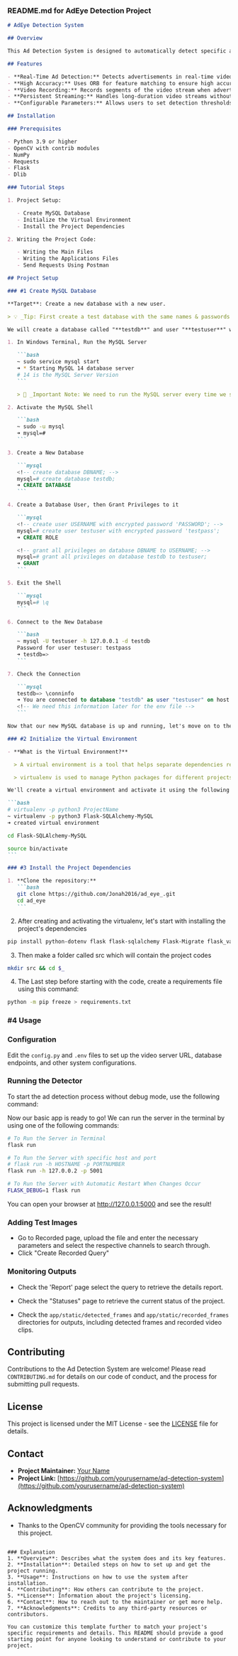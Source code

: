 ### README.md for AdEye Detection Project

````markdown
# AdEye Detection System

## Overview

This Ad Detection System is designed to automatically detect specific advertisements in video streams using feature matching algorithms. The system is capable of processing live video feeds, identifying predefined ad signatures, and recording video segments when ads are detected.

## Features

- **Real-Time Ad Detection:** Detects advertisements in real-time video streams.
- **High Accuracy:** Uses ORB for feature matching to ensure high accuracy.
- **Video Recording:** Records segments of the video stream when advertisements are detected.
- **Persistent Streaming:** Handles long-duration video streams without interruption.
- **Configurable Parameters:** Allows users to set detection thresholds, match confidence, and other parameters.

## Installation

### Prerequisites

- Python 3.9 or higher
- OpenCV with contrib modules
- NumPy
- Requests
- Flask
- Dlib

### Tutorial Steps

1. Project Setup:

   - Create MySQL Database
   - Initialize the Virtual Environment
   - Install the Project Dependencies

2. Writing the Project Code:

   - Writing the Main Files
   - Writing the Applications Files
   - Send Requests Using Postman

## Project Setup

### #1 Create MySQL Database

**Target**: Create a new database with a new user.

> 💡 _Tip: First create a test database with the same names & passwords below, then you can create a real database with the names & passwords you want!_

We will create a database called "**testdb**" and user "**testuser**" with password "**testpass**".

1. In Windows Terminal, Run the MySQL Server

   ```bash
   ~ sudo service mysql start
   ➜ * Starting MySQL 14 database server
   # 14 is the MySQL Server Version
   ```

   > 📝 _Important Note: We need to run the MySQL server every time we start coding!_

2. Activate the MySQL Shell

   ```bash
   ~ sudo -u mysql
   ➜ mysql=#
   ```

3. Create a New Database

   ```mysql
   <!-- create database DBNAME; -->
   mysql=# create database testdb;
   ➜ CREATE DATABASE
   ```

4. Create a Database User, then Grant Privileges to it

   ```mysql
   <!-- create user USERNAME with encrypted password 'PASSWORD'; -->
   mysql=# create user testuser with encrypted password 'testpass';
   ➜ CREATE ROLE

   <!-- grant all privileges on database DBNAME to USERNAME; -->
   mysql=# grant all privileges on database testdb to testuser;
   ➜ GRANT
   ```

5. Exit the Shell

   ```mysql
   mysql=# \q
   ```

6. Connect to the New Database

   ```bash
   ~ mysql -U testuser -h 127.0.0.1 -d testdb
   Password for user testuser: testpass
   ➜ testdb=>
   ```

7. Check the Connection

   ```mysql
   testdb=> \conninfo
   ➜ You are connected to database "testdb" as user "testuser" on host "127.0.0.1" at port "5432".
   <!-- We need this information later for the env file -->
   ```

Now that our new MySQL database is up and running, let's move on to the next step!

### #2 Initialize the Virtual Environment

- **What is the Virtual Environment?**

  > A virtual environment is a tool that helps separate dependencies required by different projects by creating isolated python virtual environments for them. This is one of the most important tools that most Python developers use.

  > virtualenv is used to manage Python packages for different projects. Using virtualenv allows you to avoid installing Python packages globally which could break system tools or other projects.

We'll create a virtual environment and activate it using the following commands

```bash
# virtualenv -p python3 ProjectName
~ virtualenv -p python3 Flask-SQLAlchemy-MySQL
➜ created virtual environment

cd Flask-SQLAlchemy-MySQL

source bin/activate
```

### #3 Install the Project Dependencies

1. **Clone the repository:**
   ```bash
   git clone https://github.com/Jonah2016/ad_eye_.git
   cd ad_eye
   ```
````

2. After creating and activating the virtualenv, let's start with installing the project's dependencies

```bash
pip install python-dotenv flask flask-sqlalchemy Flask-Migrate flask_validator psycopg2-binary
```

3. Then make a folder called src which will contain the project codes

```bash
mkdir src && cd $_
```

4. The Last step before starting with the code, create a requirements file using this command:

```bash
python -m pip freeze > requirements.txt
```

### #4 Usage

### Configuration

Edit the `config.py` and `.env` files to set up the video server URL, database endpoints, and other system configurations.

### Running the Detector

To start the ad detection process without debug mode, use the following command:

Now our basic app is ready to go! We can run the server in the terminal by using one of the following commands:

```bash
# To Run the Server in Terminal
flask run

# To Run the Server with specific host and port
# flask run -h HOSTNAME -p PORTNUMBER
flask run -h 127.0.0.2 -p 5001

# To Run the Server with Automatic Restart When Changes Occur
FLASK_DEBUG=1 flask run
```

You can open your browser at <http://127.0.0.1:5000> and see the result!

### Adding Test Images

- Go to Recorded page, upload the file and enter the necessary parameters and select the respective channels to search through.
- Click "Create Recorded Query"

### Monitoring Outputs

- Check the 'Report' page select the query to retrieve the details report.

- Check the "Statuses" page to retrieve the current status of the project.

- Check the `app/static/detected_frames` and `app/static/recorded_frames` directories for outputs, including detected frames and recorded video clips.

## Contributing

Contributions to the Ad Detection System are welcome! Please read `CONTRIBUTING.md` for details on our code of conduct, and the process for submitting pull requests.

## License

This project is licensed under the MIT License - see the [LICENSE](LICENSE) file for details.

## Contact

- **Project Maintainer:** [Your Name](mailto:your.email@example.com)
- **Project Link:** [https://github.com/yourusername/ad-detection-system](https://github.com/yourusername/ad-detection-system)

## Acknowledgments

- Thanks to the OpenCV community for providing the tools necessary for this project.

```

### Explanation
1. **Overview**: Describes what the system does and its key features.
2. **Installation**: Detailed steps on how to set up and get the project running.
3. **Usage**: Instructions on how to use the system after installation.
4. **Contributing**: How others can contribute to the project.
5. **License**: Information about the project's licensing.
6. **Contact**: How to reach out to the maintainer or get more help.
7. **Acknowledgments**: Credits to any third-party resources or contributors.

You can customize this template further to match your project's specific requirements and details. This README should provide a good starting point for anyone looking to understand or contribute to your project.
```

```

```
